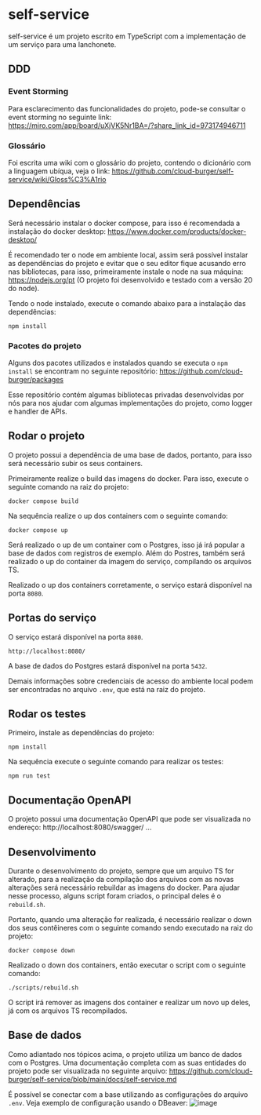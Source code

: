 # self-service
self-service é um projeto escrito em TypeScript com a implementação de um serviço para uma lanchonete.
## DDD
### Event Storming
Para esclarecimento das funcionalidades do projeto, pode-se consultar o event storming no seguinte link: https://miro.com/app/board/uXjVK5Nr1BA=/?share_link_id=973174946711 

### Glossário
Foi escrita uma wiki com o glossário do projeto, contendo o dicionário com a linguagem ubíqua, veja o link: https://github.com/cloud-burger/self-service/wiki/Gloss%C3%A1rio

## Dependências
Será necessário instalar o docker compose, para isso é recomendada a instalação do docker desktop: https://www.docker.com/products/docker-desktop/

É recomendado ter o node em ambiente local, assim será possível instalar as dependências do projeto e evitar que o seu editor fique acusando erro nas bibliotecas, para isso, primeiramente instale o node na sua máquina: https://nodejs.org/pt (O projeto foi desenvolvido e testado com a versão 20 do node).

Tendo o node instalado, execute o comando abaixo para a instalação das dependências: 
```
npm install
```

### Pacotes do projeto
Alguns dos pacotes utilizados e instalados quando se executa o `npm install` se encontram no seguinte repositório: https://github.com/cloud-burger/packages

Esse repositório contém algumas bibliotecas privadas desenvolvidas por nós para nos ajudar com algumas implementações do projeto, como logger e handler de APIs.

## Rodar o projeto
O projeto possui a dependência de uma base de dados, portanto, para isso será necessário subir os seus containers. 

Primeiramente realize o build das imagens do docker. Para isso, execute o seguinte comando na raiz do projeto:
```
docker compose build
```
Na sequência realize o up dos containers com o seguinte comando: 
```
docker compose up
```
Será realizado o up de um container com o Postgres, isso já irá popular a base de dados com registros de exemplo.
Além do Postres, também será realizado o up do container da imagem do serviço, compilando os arquivos TS. 

Realizado o up dos containers corretamente, o serviço estará disponível na porta `8080`.

## Portas do serviço
O serviço estará disponível na porta `8080`.
```
http://localhost:8080/
```

A base de dados do Postgres estará disponível na porta `5432`.

Demais informações sobre credenciais de acesso do ambiente local podem ser encontradas no arquivo `.env`, que está na raiz do projeto.

## Rodar os testes 
Primeiro, instale as dependências do projeto:
```
npm install
```
Na sequência execute o seguinte comando para realizar os testes:
```
npm run test
```

## Documentação OpenAPI
O projeto possui uma documentação OpenAPI que pode ser visualizada no endereço: http://localhost:8080/swagger/
...

## Desenvolvimento
Durante o desenvolvimento do projeto, sempre que um arquivo TS for alterado, para a realização da compilação dos arquivos com as novas alterações será necessário rebuildar as imagens do docker. Para ajudar nesse processo, alguns script foram criados, o principal deles é o `rebuild.sh`.

Portanto, quando uma alteração for realizada, é necessário realizar o down dos seus contêineres com o seguinte comando sendo executado na raiz do projeto: 
```
docker compose down
```

Realizado o down dos containers, então executar o script com o seguinte comando: 
```
./scripts/rebuild.sh
```

O script irá remover as imagens dos container e realizar um novo up deles, já com os arquivos TS recompilados. 

## Base de dados
Como adiantado nos tópicos acima, o projeto utiliza um banco de dados com o Postgres. Uma documentação completa com as suas entidades do projeto pode ser visualizada no seguinte arquivo: https://github.com/cloud-burger/self-service/blob/main/docs/self-service.md

É possível se conectar com a base utilizando as configurações do arquivo `.env`. Veja exemplo de configuração usando o DBeaver:
![image](https://github.com/user-attachments/assets/ca5a231e-4609-4f35-bbc4-c28fef4eba19)
